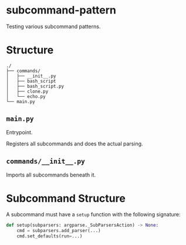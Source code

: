 # subcommand-pattern
Testing various subcommand patterns.

# Structure
```
./
├── commands/
│   ├── __init__.py
│   ├── bash_script
│   ├── bash_script.py
│   ├── clone.py
│   └── echo.py
└── main.py
```

## `main.py`
Entrypoint.

Registers all subcommands and does the actual parsing.

## `commands/__init__.py`
Imports all subcommands beneath it.

# Subcommand Structure
A subcommand must have a `setup` function with the following signature:
```python
def setup(subparsers: argparse._SubParsersAction) -> None:
    cmd = subparsers.add_parser(...)
    cmd.set_defaults(run=...)
```

